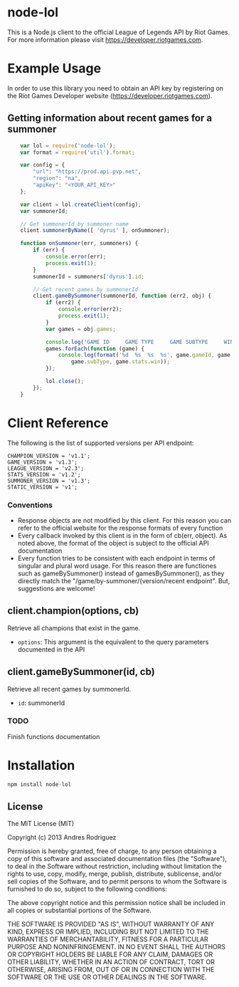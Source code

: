 # node-lol

This is a Node.js client to the official League of Legends API by Riot Games. For more information please visit https://developer.riotgames.com.

# Example Usage

In order to use this library you need to obtain an API key by registering on the Riot Games Developer website (https://developer.riotgames.com).

## Getting information about recent games for a summoner

```javascript
	var lol = require('node-lol');
	var format = require('util').format;

	var config = {
		"url": "https://prod.api.pvp.net",
		"region": "na",
		"apiKey": "<YOUR_API_KEY>"
	};

	var client = lol.createClient(config);
	var summonerId;

	// Get summonerId by summoner name
	client.summonerByName([ 'dyrus' ], onSummoner);

	function onSummoner(err, summoners) {
		if (err) {
			console.error(err);
			process.exit(1);
		}
    	summonerId = summoners['dyrus'].id;

		// Get recent games by summonerId
		client.gameBySummoner(summonerId, function (err2, obj) {
			if (err2) {
				console.error(err2);
				process.exit(1);
			}
			var games = obj.games;

			console.log('GAME ID     GAME TYPE     GAME SUBTYPE     WIN?');
			games.forEach(function (game) {
				console.log(format('%d  %s  %s  %s', game.gameId, game.gameType,
					game.subType, game.stats.win));
			});

		    lol.close();
		});
	}
```

# Client Reference

The following is the list of supported versions per API endpoint:

```
CHAMPION_VERSION = 'v1.1';
GAME_VERSION = 'v1.3';
LEAGUE_VERSION = 'v2.3';
STATS_VERSION = 'v1.2';
SUMMONER_VERSION = 'v1.3';
STATIC_VERSION = 'v1';
```

### Conventions

- Response objects are not modified by this client. For this reason you can refer to the official website for the response formats of every function
- Every callback invoked by this client is in the form of cb(err, object). As noted above, the format of the object is subject to the official API documentation
- Every function tries to be consistent with each endpoint in terms of singular and plural word usage. For this reason there are functiones such as gameBySummoner() instead of gamesBySummoner(), as they directly match the "/game/by-summoner/{version/recent endpoint". But, suggestions are welcome!

## client.champion(options, cb)

Retrieve all champions that exist in the game.

- `options`: This argument is the equivalent to the query parameters documented
		   in the API

## client.gameBySummoner(id, cb)

Retrieve all recent games by summonerId.

- `id`: summonerId

### TODO

Finish functions documentation

# Installation

```javascript
npm install node-lol
```

## License

The MIT License (MIT)

Copyright (c) 2013 Andres Rodriguez

Permission is hereby granted, free of charge, to any person obtaining a copy of
this software and associated documentation files (the "Software"), to deal in
the Software without restriction, including without limitation the rights to
use, copy, modify, merge, publish, distribute, sublicense, and/or sell copies of
the Software, and to permit persons to whom the Software is furnished to do so,
subject to the following conditions:

The above copyright notice and this permission notice shall be included in all
copies or substantial portions of the Software.

THE SOFTWARE IS PROVIDED "AS IS", WITHOUT WARRANTY OF ANY KIND, EXPRESS OR
IMPLIED, INCLUDING BUT NOT LIMITED TO THE WARRANTIES OF MERCHANTABILITY, FITNESS
FOR A PARTICULAR PURPOSE AND NONINFRINGEMENT. IN NO EVENT SHALL THE AUTHORS OR
COPYRIGHT HOLDERS BE LIABLE FOR ANY CLAIM, DAMAGES OR OTHER LIABILITY, WHETHER
IN AN ACTION OF CONTRACT, TORT OR OTHERWISE, ARISING FROM, OUT OF OR IN
CONNECTION WITH THE SOFTWARE OR THE USE OR OTHER DEALINGS IN THE SOFTWARE.

